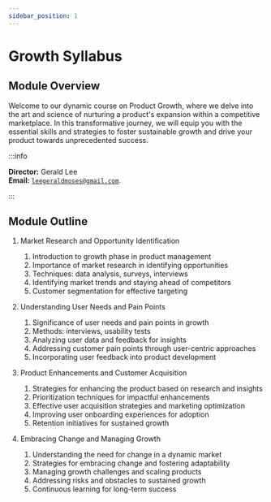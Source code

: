 ```yaml
---
sidebar_position: 1
---
```


# Growth Syllabus

## Module Overview
Welcome to our dynamic course on Product Growth, where we delve into the art and science of nurturing a product's expansion within a competitive marketplace. In this transformative journey, we will equip you with the essential skills and strategies to foster sustainable growth and drive your product towards unprecedented success.

:::info

**Director:** Gerald Lee  
**Email:** [`leegeraldmoses@gmail.com`](mailto:leegeraldmoses@gmail.com).

:::

## Module Outline
1. Market Research and Opportunity Identification
    1. Introduction to growth phase in product management
    2. Importance of market research in identifying opportunities
    3. Techniques: data analysis, surveys, interviews
    4. Identifying market trends and staying ahead of competitors
    5. Customer segmentation for effective targeting

2. Understanding User Needs and Pain Points
    1. Significance of user needs and pain points in growth
    2. Methods: interviews, usability tests
    3. Analyzing user data and feedback for insights
    4. Addressing customer pain points through user-centric approaches
    5. Incorporating user feedback into product development

3. Product Enhancements and Customer Acquisition
    1. Strategies for enhancing the product based on research and insights
    2. Prioritization techniques for impactful enhancements
    3. Effective user acquisition strategies and marketing optimization
    4. Improving user onboarding experiences for adoption
    5. Retention initiatives for sustained growth

4. Embracing Change and Managing Growth
    1. Understanding the need for change in a dynamic market
    2. Strategies for embracing change and fostering adaptability
    3. Managing growth challenges and scaling products
    4. Addressing risks and obstacles to sustained growth
    5. Continuous learning for long-term success



